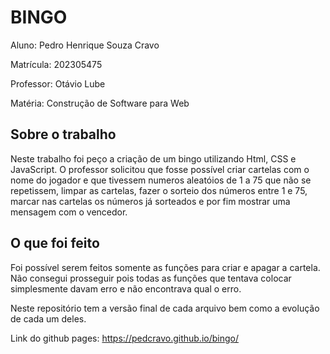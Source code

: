 # BINGO

Aluno: Pedro Henrique Souza Cravo

Matrícula: 202305475

Professor: Otávio Lube

Matéria: Construção de Software para Web

## Sobre o trabalho
Neste trabalho foi peço a criação de um bingo utilizando Html, CSS e JavaScript.
O professor solicitou que fosse possível criar cartelas com o nome do jogador e que tivessem numeros aleatóios de 1 a 75 que não se repetissem, limpar as cartelas,
fazer o sorteio dos números entre 1 e 75, marcar nas cartelas os números já sorteados e por fim mostrar uma mensagem com o vencedor.

## O que foi feito
Foi possível serem feitos somente as funções para criar e apagar a cartela.
Não consegui prosseguir pois todas as funções que tentava colocar simplesmente davam erro e não encontrava qual o erro.

Neste repositório tem a versão final de cada arquivo bem como a evolução de cada um deles.

Link do github pages: https://pedcravo.github.io/bingo/
